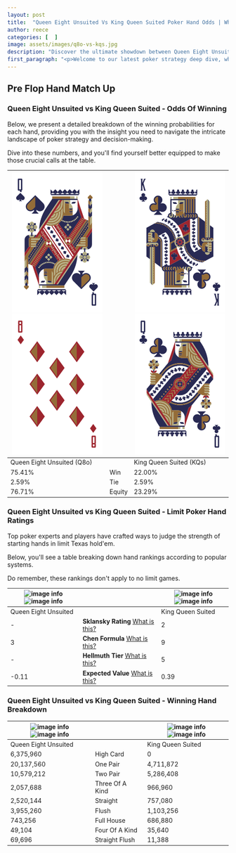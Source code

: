 ```yaml
---
layout: post
title:  "Queen Eight Unsuited Vs King Queen Suited Poker Hand Odds | Which Is The Better Hand In Poker? A Complete Guide"
author: reece
categories: [  ]
image: assets/images/q8o-vs-kqs.jpg
description: "Discover the ultimate showdown between Queen Eight Unsuited and King Queen Suited in poker! Uncover the odds, strategies, and scenarios where one hand triumphs over the other. Get ready to up your poker game with this thrilling analysis."
first_paragraph: "<p>Welcome to our latest poker strategy deep dive, where we're pitting two distinct hands against each other in a high-stakes showdown: Queen Eight Unsuited vs King Queen Suited.</p><p>In the dynamic world of poker, every decision counts, and knowing which hand holds the upper hand is key to your success at the table.</p><p>In this article, we'll dissect these two hands, explore the scenarios where one dominates the other, and equip you with the knowledge to make strategic choices that can tip the odds in your favor.</p><p>Get ready to unravel the intriguing dynamics of these poker hands and elevate your game to new heights.</p>"
---
```




[comment]: # (sp0)

## Pre Flop Hand Match Up

<div class="table hand-ratings" markdown="1"> 



### Queen Eight Unsuited vs King Queen Suited - Odds Of Winning

Below, we present a detailed breakdown of the winning probabilities for each hand, providing you with the insight you need to navigate the intricate landscape of poker strategy and decision-making. 

Dive into these numbers, and you'll find yourself better equipped to make those crucial calls at the table.


    
| ![image info](assets/images/hand1/q.png) ![image info](assets/images/hand1/8o.png) |  | ![image info](assets/images/hand2/k.png) ![image info](assets/images/hand2/q.png) |
| -------- | -------- | -------- |
| Queen Eight Unsuited (Q8o) |  | King Queen Suited (KQs) |
| 75.41% | Win | 22.00% |
| 2.59% | Tie | 2.59% |
| 76.71% | Equity | 23.29% |




[comment]: # (sp1)



### Queen Eight Unsuited vs King Queen Suited - Limit Poker Hand Ratings

Top poker experts and players have crafted ways to judge the strength of starting hands in limit Texas hold'em. 

Below, you'll see a table breaking down hand rankings according to popular systems. 

Do remember, these rankings don't apply to no limit games.


    
| ![image info](https://www.riverpairs.com/assets/images/hand1/q.png) ![image info](https://www.riverpairs.com/assets/images/hand1/8o.png) |  | ![image info](https://www.riverpairs.com/assets/images/hand2/k.png) ![image info](https://www.riverpairs.com/assets/images/hand2/q.png) |
| -------- | -------- | -------- |
| Queen Eight Unsuited |  | King Queen Suited |
| - | **Sklansky Rating** [What is this?](/sklansky-rating-explained) | 2 |
| 3 | **Chen Formula** [What is this?](/chen-formula-explained) | 9 |
| - | **Hellmuth Tier** [What is this?](/Hellmuth-tier-explained) | 5 |
| -0.11 | **Expected Value** [What is this?](/expected-value-explained) | 0.39 |




[comment]: # (sp2)



### Queen Eight Unsuited vs King Queen Suited - Winning Hand Breakdown


    
| ![image info](https://www.riverpairs.com/assets/images/hand1/q.png) ![image info](https://www.riverpairs.com/assets/images/hand1/8o.png) |  | ![image info](https://www.riverpairs.com/assets/images/hand2/k.png) ![image info](https://www.riverpairs.com/assets/images/hand2/q.png) |
| -------- | -------- | -------- |
| Queen Eight Unsuited |  | King Queen Suited |
| 6,375,960 | High Card | 0 |
| 20,137,560 | One Pair | 4,711,872 |
| 10,579,212 | Two Pair | 5,286,408 |
| 2,057,688 | Three Of A Kind | 966,960 |
| 2,520,144 | Straight | 757,080 |
| 3,955,260 | Flush | 1,103,256 |
| 743,256 | Full House | 686,880 |
| 49,104 | Four Of A Kind | 35,640 |
| 69,696 | Straight Flush | 11,388 |




[comment]: # (sp3)



</div>

[comment]: # (sp4)



[comment]: # (sp5)

